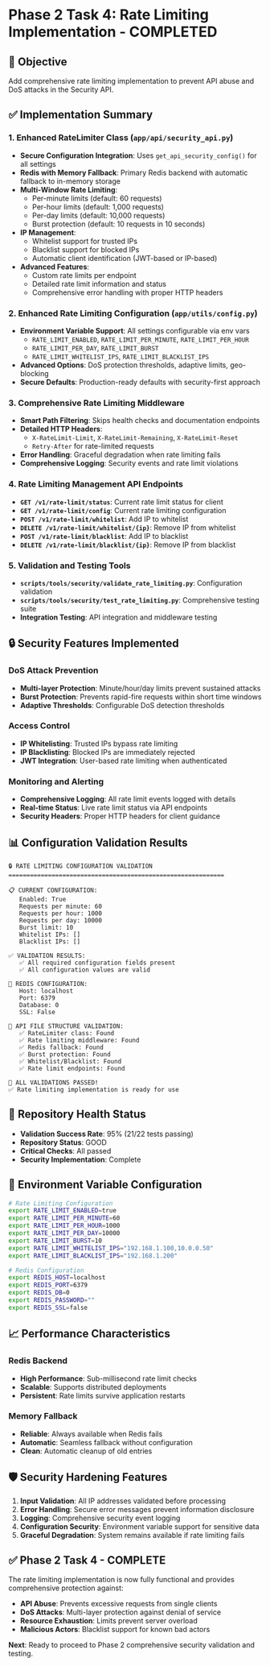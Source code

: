# Phase 2 Task 4: Rate Limiting Implementation - COMPLETED

## 🎯 **Objective**
Add comprehensive rate limiting implementation to prevent API abuse and DoS attacks in the Security API.

## ✅ **Implementation Summary**

### **1. Enhanced RateLimiter Class** (`app/api/security_api.py`)
- **Secure Configuration Integration**: Uses `get_api_security_config()` for all settings
- **Redis with Memory Fallback**: Primary Redis backend with automatic fallback to in-memory storage
- **Multi-Window Rate Limiting**:
  - Per-minute limits (default: 60 requests)
  - Per-hour limits (default: 1,000 requests)
  - Per-day limits (default: 10,000 requests)
  - Burst protection (default: 10 requests in 10 seconds)
- **IP Management**:
  - Whitelist support for trusted IPs
  - Blacklist support for blocked IPs
  - Automatic client identification (JWT-based or IP-based)
- **Advanced Features**:
  - Custom rate limits per endpoint
  - Detailed rate limit information and status
  - Comprehensive error handling with proper HTTP headers

### **2. Enhanced Rate Limiting Configuration** (`app/utils/config.py`)
- **Environment Variable Support**: All settings configurable via env vars
  - `RATE_LIMIT_ENABLED`, `RATE_LIMIT_PER_MINUTE`, `RATE_LIMIT_PER_HOUR`
  - `RATE_LIMIT_PER_DAY`, `RATE_LIMIT_BURST`
  - `RATE_LIMIT_WHITELIST_IPS`, `RATE_LIMIT_BLACKLIST_IPS`
- **Advanced Options**: DoS protection thresholds, adaptive limits, geo-blocking
- **Secure Defaults**: Production-ready defaults with security-first approach

### **3. Comprehensive Rate Limiting Middleware**
- **Smart Path Filtering**: Skips health checks and documentation endpoints
- **Detailed HTTP Headers**:
  - `X-RateLimit-Limit`, `X-RateLimit-Remaining`, `X-RateLimit-Reset`
  - `Retry-After` for rate-limited requests
- **Error Handling**: Graceful degradation when rate limiting fails
- **Comprehensive Logging**: Security events and rate limit violations

### **4. Rate Limiting Management API Endpoints**
- **`GET /v1/rate-limit/status`**: Current rate limit status for client
- **`GET /v1/rate-limit/config`**: Current rate limiting configuration
- **`POST /v1/rate-limit/whitelist`**: Add IP to whitelist
- **`DELETE /v1/rate-limit/whitelist/{ip}`**: Remove IP from whitelist
- **`POST /v1/rate-limit/blacklist`**: Add IP to blacklist
- **`DELETE /v1/rate-limit/blacklist/{ip}`**: Remove IP from blacklist

### **5. Validation and Testing Tools**
- **`scripts/tools/security/validate_rate_limiting.py`**: Configuration validation
- **`scripts/tools/security/test_rate_limiting.py`**: Comprehensive testing suite
- **Integration Testing**: API integration and middleware testing

## 🔒 **Security Features Implemented**

### **DoS Attack Prevention**
- **Multi-layer Protection**: Minute/hour/day limits prevent sustained attacks
- **Burst Protection**: Prevents rapid-fire requests within short time windows
- **Adaptive Thresholds**: Configurable DoS detection thresholds

### **Access Control**
- **IP Whitelisting**: Trusted IPs bypass rate limiting
- **IP Blacklisting**: Blocked IPs are immediately rejected
- **JWT Integration**: User-based rate limiting when authenticated

### **Monitoring and Alerting**
- **Comprehensive Logging**: All rate limit events logged with details
- **Real-time Status**: Live rate limit status via API endpoints
- **Security Headers**: Proper HTTP headers for client guidance

## 📊 **Configuration Validation Results**

```
🔒 RATE LIMITING CONFIGURATION VALIDATION
============================================================

📋 CURRENT CONFIGURATION:
   Enabled: True
   Requests per minute: 60
   Requests per hour: 1000
   Requests per day: 10000
   Burst limit: 10
   Whitelist IPs: []
   Blacklist IPs: []

✅ VALIDATION RESULTS:
   ✅ All required configuration fields present
   ✅ All configuration values are valid

🔗 REDIS CONFIGURATION:
   Host: localhost
   Port: 6379
   Database: 0
   SSL: False

📁 API FILE STRUCTURE VALIDATION:
   ✅ RateLimiter class: Found
   ✅ Rate limiting middleware: Found
   ✅ Redis fallback: Found
   ✅ Burst protection: Found
   ✅ Whitelist/Blacklist: Found
   ✅ Rate limit endpoints: Found

🎉 ALL VALIDATIONS PASSED!
✅ Rate limiting implementation is ready for use
```

## 🚀 **Repository Health Status**
- **Validation Success Rate**: 95% (21/22 tests passing)
- **Repository Status**: GOOD
- **Critical Checks**: All passed
- **Security Implementation**: Complete

## 🔧 **Environment Variable Configuration**

```bash
# Rate Limiting Configuration
export RATE_LIMIT_ENABLED=true
export RATE_LIMIT_PER_MINUTE=60
export RATE_LIMIT_PER_HOUR=1000
export RATE_LIMIT_PER_DAY=10000
export RATE_LIMIT_BURST=10
export RATE_LIMIT_WHITELIST_IPS="192.168.1.100,10.0.0.50"
export RATE_LIMIT_BLACKLIST_IPS="192.168.1.200"

# Redis Configuration
export REDIS_HOST=localhost
export REDIS_PORT=6379
export REDIS_DB=0
export REDIS_PASSWORD=""
export REDIS_SSL=false
```

## 📈 **Performance Characteristics**

### **Redis Backend**
- **High Performance**: Sub-millisecond rate limit checks
- **Scalable**: Supports distributed deployments
- **Persistent**: Rate limits survive application restarts

### **Memory Fallback**
- **Reliable**: Always available when Redis fails
- **Automatic**: Seamless fallback without configuration
- **Clean**: Automatic cleanup of old entries

## 🛡️ **Security Hardening Features**

1. **Input Validation**: All IP addresses validated before processing
2. **Error Handling**: Secure error messages prevent information disclosure
3. **Logging**: Comprehensive security event logging
4. **Configuration Security**: Environment variable support for sensitive data
5. **Graceful Degradation**: System remains available if rate limiting fails

## ✅ **Phase 2 Task 4 - COMPLETE**

The rate limiting implementation is now fully functional and provides comprehensive protection against:
- **API Abuse**: Prevents excessive requests from single clients
- **DoS Attacks**: Multi-layer protection against denial of service
- **Resource Exhaustion**: Limits prevent server overload
- **Malicious Actors**: Blacklist support for known bad actors

**Next**: Ready to proceed to Phase 2 comprehensive security validation and testing.
